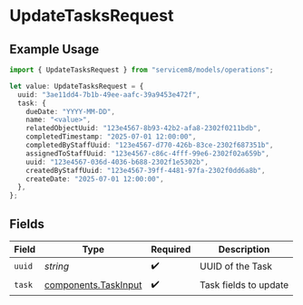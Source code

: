 # UpdateTasksRequest

## Example Usage

```typescript
import { UpdateTasksRequest } from "servicem8/models/operations";

let value: UpdateTasksRequest = {
  uuid: "3ae11dd4-7b1b-49ee-aafc-39a9453e472f",
  task: {
    dueDate: "YYYY-MM-DD",
    name: "<value>",
    relatedObjectUuid: "123e4567-8b93-42b2-afa8-2302f0211bdb",
    completedTimestamp: "2025-07-01 12:00:00",
    completedByStaffUuid: "123e4567-d770-426b-83ce-2302f687351b",
    assignedToStaffUuid: "123e4567-c86c-4fff-99e6-2302f02a659b",
    uuid: "123e4567-036d-4036-b688-2302f1e5302b",
    createdByStaffUuid: "123e4567-39ff-4481-97fa-2302f0dd6a8b",
    createDate: "2025-07-01 12:00:00",
  },
};
```

## Fields

| Field                                                        | Type                                                         | Required                                                     | Description                                                  |
| ------------------------------------------------------------ | ------------------------------------------------------------ | ------------------------------------------------------------ | ------------------------------------------------------------ |
| `uuid`                                                       | *string*                                                     | :heavy_check_mark:                                           | UUID of the Task                                             |
| `task`                                                       | [components.TaskInput](../../models/components/taskinput.md) | :heavy_check_mark:                                           | Task fields to update                                        |